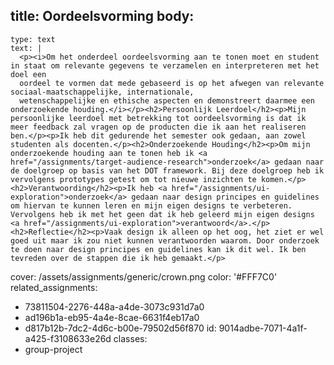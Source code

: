 title: Oordeelsvorming
body:
  -
    type: text
    text: |
      <p><i>Om het onderdeel oordeelsvorming aan te tonen moet en student in staat om relevante gegevens te verzamelen en interpreteren met het doel een
      oordeel te vormen dat mede gebaseerd is op het afwegen van relevante sociaal-maatschappelijke, internationale,
      wetenschappelijke en ethische aspecten en demonstreert daarmee een onderzoekende houding.</i></p><h2>Persoonlijk Leerdoel</h2><p>Mijn persoonlijke leerdoel met betrekking tot oordeelsvorming is dat ik meer feedback zal vragen op de producten die ik aan het realiseren ben.</p><p>Ik heb dit gedurende het semester ook gedaan, aan zowel studenten als docenten.</p><h2>Onderzoekende Houding</h2><p>Om mijn onderzoekende houding aan te tonen heb ik <a href="/assignments/target-audience-research">onderzoek</a> gedaan naar de doelgroep op basis van het DOT framework. Bij deze doelgroep heb ik vervolgens prototypes getest om tot nieuwe inzichten te komen.</p><h2>Verantwoording</h2><p>Ik heb <a href="/assignments/ui-exploration">onderzoek</a> gedaan naar design principes en guidelines om hiervan te kunnen leren en mijn eigen designs te verbeteren. Vervolgens heb ik met het geen dat ik heb geleerd mijn eigen designs <a href="/assignments/ui-exploration">verantwoord</a>.</p><h2>Reflectie</h2><p>Vaak design ik alleen op het oog, het ziet er wel goed uit maar ik zou niet kunnen verantwoorden waarom. Door onderzoek te doen naar design principes en guidelines kan ik dit wel. Ik ben tevreden over de stappen die ik heb gemaakt.</p>
cover: /assets/assignments/generic/crown.png
color: '#FFF7C0'
related_assignments:
  - 73811504-2276-448a-a4de-3073c931d7a0
  - ad196b1a-eb95-4a4e-8cae-6631f4eb17a0
  - d817b12b-7dc2-4d6c-b00e-79502d56f870
id: 9014adbe-7071-4a1f-a425-f3108633e26d
classes:
  - group-project
